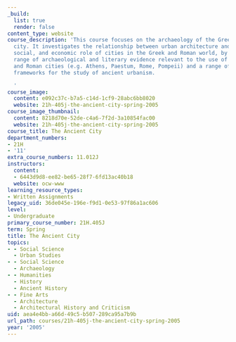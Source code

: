 ```yaml
---
_build:
  list: true
  render: false
content_type: website
course_description: 'This course focuses on the archaeology of the Greek and Roman
  city. It investigates the relationship between urban architecture and the political,
  social, and economic role of cities in the Greek and Roman world, by analyzing a
  range of archaeological and literary evidence relevant to the use of space in Greek
  and Roman cities (e.g. Athens, Paestum, Rome, Pompeii) and a range of theoretical
  frameworks for the study of ancient urbanism.

  '
course_image:
  content: e092c37c-b7a5-c14d-1cf9-28abc6bb8020
  website: 21h-405j-the-ancient-city-spring-2005
course_image_thumbnail:
  content: 8218d70e-52de-c4a6-7f2d-3a10854fac00
  website: 21h-405j-the-ancient-city-spring-2005
course_title: The Ancient City
department_numbers:
- 21H
- '11'
extra_course_numbers: 11.012J
instructors:
  content:
  - 6443d9d8-ee82-be65-28f7-6fd13ac40b18
  website: ocw-www
learning_resource_types:
- Written Assignments
legacy_uid: 36de045e-196e-f9d1-0e53-97f86a1ac606
level:
- Undergraduate
primary_course_number: 21H.405J
term: Spring
title: The Ancient City
topics:
- - Social Science
  - Urban Studies
- - Social Science
  - Archaeology
- - Humanities
  - History
  - Ancient History
- - Fine Arts
  - Architecture
  - Architectural History and Criticism
uid: aea4e4bb-a66d-49c5-b507-289ca95a7b9b
url_path: courses/21h-405j-the-ancient-city-spring-2005
year: '2005'
---
```

